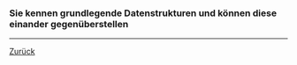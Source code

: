 ### Sie kennen grundlegende Datenstrukturen und können diese einander gegenüberstellen

---

[Zurück](700datenstrukturen.md)


